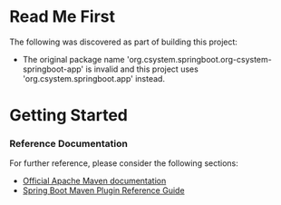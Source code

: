 # Read Me First
The following was discovered as part of building this project:

* The original package name 'org.csystem.springboot.org-csystem-springboot-app' is invalid and this project uses 'org.csystem.springboot.app' instead.

# Getting Started

### Reference Documentation
For further reference, please consider the following sections:

* [Official Apache Maven documentation](https://maven.apache.org/guides/index.html)
* [Spring Boot Maven Plugin Reference Guide](https://docs.spring.io/spring-boot/docs/2.2.2.RELEASE/maven-plugin/)

